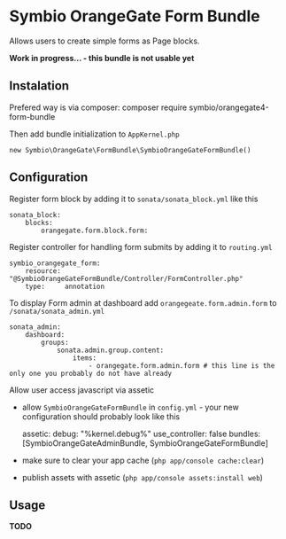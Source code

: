 # Symbio OrangeGate Form Bundle

Allows users to create simple forms as Page blocks.
 
**Work in progress... - this bundle is not usable yet**

## Instalation
Prefered way is via composer:
    composer require symbio/orangegate4-form-bundle

Then add bundle initialization to ````AppKernel.php````

    new Symbio\OrangeGate\FormBundle\SymbioOrangeGateFormBundle()
    
## Configuration
Register form block by adding it to ````sonata/sonata_block.yml```` like this

    sonata_block:
        blocks:
            orangegate.form.block.form:

Register controller for handling form submits by adding it to ````routing.yml````

    symbio_orangegate_form:
        resource: "@SymbioOrangeGateFormBundle/Controller/FormController.php"
        type:     annotation

To display Form admin at dashboard add ````orangegeate.form.admin.form```` to ````/sonata/sonata_admin.yml````

    sonata_admin:
        dashboard:
            groups:
                sonata.admin.group.content:
                    items:
                        - orangegate.form.admin.form # this line is the only one you probably do not have already

Allow user access javascript via assetic
  - allow ````SymbioOrangeGateFormBundle```` in ````config.yml```` - your new configuration should probably look like this

    assetic:
        debug:          "%kernel.debug%"
        use_controller: false
        bundles:        [SymbioOrangeGateAdminBundle, SymbioOrangeGateFormBundle]
    
  - make sure to clear your app cache (````php app/console cache:clear````)
  - publish assets with assetic (````php app/console assets:install web````)
  
## Usage
**TODO**